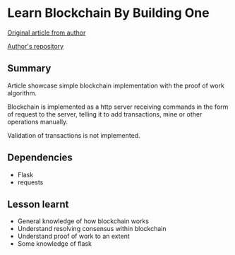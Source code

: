 # Learn Blockchain By Building One

[Original article from author](https://hackernoon.com/learn-blockchains-by-building-one-117428612f46)

[Author's repository](https://github.com/dvf/blockchain/)

## Summary

Article showcase simple blockchain implementation with the proof of work algorithm.

Blockchain is implemented as a http server receiving commands in the form of request to the server, telling it to add transactions, mine or other operations manually.

Validation of transactions is not implemented.

## Dependencies

- Flask
- requests

## Lesson learnt

- General knowledge of how blockchain works
- Understand resolving consensus within blockchain
- Understand proof of work to an extent
- Some knowledge of flask
